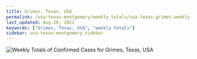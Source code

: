 ```yaml
---
title: Grimes, Texas, USA
permalink: /usa-texas-montgomery/weekly_totals/usa-texas-grimes-weekly_totals.html
last_updated: Aug 20, 2021
keywords: ["Grimes, Texas, USA", "weekly totals"]
sidebar: usa-texas-montgomery_sidebar
---
```


![Weekly Totals of Confirmed Cases for Grimes, Texas, USA](/covid_tracker/images/graphs/usa-texas-grimes-weekly_totals_graph.png)
